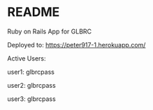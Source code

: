 # README

Ruby on Rails App for GLBRC

Deployed to: https://peter917-1.herokuapp.com/

Active Users:

user1: glbrcpass

user2: glbrcpass

user3: glbrcpass
